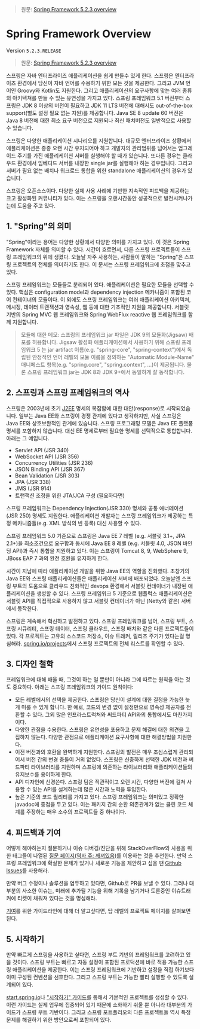 > 원문: [Spring Framework 5.2.3 overview](https://docs.spring.io/spring-framework/docs/5.2.3.RELEASE/spring-framework-reference/overview.html#overview)

# Spring Framework Overview

Version `5.2.3.RELEASE`

> 원문: [Spring Framework 5.2.3 overview](https://docs.spring.io/spring-framework/docs/current/spring-framework-reference/overview.html)

스프링은 자바 엔터프라이즈 애플리케이션을 쉽게 만들수 있게 한다. 스프링은 엔터프라이즈 환경에서 당신이 자바 언어를 수용하기 위한 모든 것을 제공한다. 그리고 JVM 언어인 Groovy와 Kotlin도 지원한다. 그리고 애플리케이션의 요구사항에 맞는 여러 종류의 아키텍쳐를 만들 수 있는 유연성을 가지고 있다. 스프링 프레임워크 5.1 버전부터 스프링은 JDK 8 이상의 버전이 필요하고 JDK 11 LTS 버전에 대해서도 out-of-the-box support(별도 설정 필요 없는 지원)를 제공합니다. Java SE 8 update 60 버전은 Java 8 버전에 대한 최소 요구 버전으로 지원되나 최신 패치버전도 일반적으로 사용할 수 있습니다.

스프링은 다양한 애플리케이션 시나리오를 지원합니다. 대규모 엔터프라이즈 상황에서 애플리케이션은 종종 오랜 시간 유지되어야 하고 개발자의 관리범위를 넘어서는 업그레이드 주기를 가진 애플리케이션 서버를 실행해야 할 때가 있습니다. 또다른 경우는 클라우드 환경에서 임베디드 서버를 내장한 single jar를 실행해야 하는 경우입니다. 그리고 서버가 필요 없는 배치나 워크로드 통합을 위한 standalone 애플리케이션의 경우가 있습니다.

스프링은 오픈소스이다. 다양한 실제 사용 사례에 기반한 지속적인 피드백을 제공하는 크고 활성화된 커뮤니티가 있다. 이는 스프링을 오랜시간동안 성공적으로 발전시켜나가는데 도움을 주고 있다.

## 1. "Spring"의 의미

"Spring"이라는 용어는 다양한 상황에서 다양한 의미를 가지고 있다. 이 것은 Spring Framework 자체를 의미할 수 있다. 시간이  흐르면서, 다른 스프링 프로젝트들이 스프링 프레임워크의 위에 생겼다. 오늘날 자주 사용하는, 사람들이 말하는 "Spring"은 스프링 프로젝트의 전체를 의미하기도 한다. 이 문서는 스프링 프레임워크에 초점을 맞추고 있다.

스프링 프레임워크는 모듈들로 분리되어 있다. 애플리케이션은 필요한 모듈을 선택할 수 있다. 핵심은 configuration model과 dependency injection 메카니즘이 포함된 코어 컨테이너의 모듈이다. 이 외에도 스프링 프레임워크는 여러 애플리케이션 아키텍쳐, 메시징, 데이터 트랜잭션과 영속성, 웹 등에 대한 기초적인 지원을 제공합니다. 서블릿 기반의 Spring MVC 웹 프레임워크와 Spring WebFlux reactive 웹 프레임워크를 함께 지원합니다.

> 모듈에 대한 메모: 스프링의 프레임워크 jar 파일은 JDK 9의 모듈화(Jigsaw) 배포를 허용합니다. Jigsaw 활성화 애플리케이션에서 사용하기 위해 스프링 프레임워크 5 는 jar artifact 이름(e.g. "spring-core", "spring-context")에서 독립된 안정적인 언어 레벨의 모듈 이름을 정의하는 "Automatic Module-Name" 매니페스트 항목(e.g. "spring.core", "spring.context", ...)이 제공됩니다.  물론 스프링 프레임워크 jar는 JDK 8과 JDK 9+에서 동일하게 잘 동작합니다.

## 2. 스프링과 스프링 프레임워크의 역사

스프링은 2003년에 초기 [J2EE](https://en.wikipedia.org/wiki/Java_Platform,_Enterprise_Edition) 명세의 복잡함에 대한 대안(response)로 시작되었습니다. 일부는 Java EE와 스프링이 경쟁 관계에 있다고 생각하지만, 사실 스프링은 Java EE와 상호보완적인 관계에 있습니다. 스프링 프로그래밍 모델은 Java EE 플랫폼 명세를 포함하지 않습니다. 대신 EE 명세로부터 필요한 명세를 선택적으로 통합합니다. 아래는 그 예입니다.

* Servlet API (JSR 340)
* WebSocket API (JSR 356)
* Concurrency Utilities (JSR 236)
* JSON Binding API (JSR 367)
* Bean Validation (JSR 303)
* JPA (JSR 338)
* JMS (JSR 914)
* 트랜잭션 조정을 위한 JTA/JCA 구성 (필요하다면)

스프링 프레임워크는 Dependency Injection(JSR 330) 명세와 공통 애너테이션(JSR 250) 명세도 지원한다. 애플리케이션 개발자는 스프링 프레임워크가 제공하는 특정 메카니즘들(e.g. XML 방식의 빈 등록) 대신 사용할 수 있다.

스프링 프레임워크 5.0 기준으로 스프링은 Java EE 7 레벨 (e.g. 서블릿 3.1+, JPA 2.1+)을 최소조건으로 요구함과 동시에 Java EE 8 레벨 (e.g. 서블릿 4.0, JSON 바인딩 API)과 즉시 통합을 지원하고 있다. 이는 스프링이 Tomcat 8, 9, WebSphere 9, JBoss EAP 7 과의 완전 호환을 유지하게 한다.

시간이 지남에 따라 애플리케이션 개발을 위한 Java EE의 역할을 진화했다. 초창기의 Java EE와 스프링 애플리케이션들은 애플리케이션 서버에 배포되었다. 오늘날엔 스프링 부트의 도움으로 클라우드 친화적인 devops 환경에서 서블릿 컨테이너가 내장된 애플리케이션을 생성할 수 있다. 스프링 프레임워크 5 기준으로 웹플럭스 애플리케이션은 서블릿 API를 직접적으로 사용하지 않고 서블릿 컨테이너가 아닌 (Netty와 같은) 서버에서 동작한다.

스프링은 계속해서 혁신하고 발전하고 있다. 스프링 프레임워크를 넘어, 스프링 부트, 스프링 시큐리티, 스프링 데이터, 스프링 클라우드, 스프링 배치와 같은 다른 프로젝트들이 있다. 각 프로젝트는 고유의 소스코드 저장소, 이슈 트래커, 릴리즈 주기가 있다는걸 명심해라. [spring.io/projects](https://spring.io/projects)에서 스프링 프로젝트의 전체 리스트를 확인할 수 있다.

## 3. 디자인 철학

프레임워크에 대해 배울 때, 그것이 하는 일 뿐만이 아니라 그에 따르는 원칙을 아는 것도 중요하다. 아래는 스프링 프레임워크의 가이드 원칙이다:

* 모든 레벨에서의 선택을 제공한다. 스프링은 당신이 설계에 대한 결정을 가능한 늦게 미룰 수 있게 합니다. 한 예로, 코드의 변경 없이 설정만으로 영속성 제공자를 전환할 수 있다. 그외 많은 인프라스트럭쳐와 써드파티 API와의 통합에서도 마찬가지이다.
* 다양한 관점을 수용한다. 스프링은 유연성을 포용하고 문제 해결에 대한 의견을 고집하지 않는다. 다양한 관점으로 애플리케이션 요구사항에 대한 해결방법을 지원한다.
* 이전 버전과의 호환을 완벽하게 지원한다. 스프링의 발전은 매우 조심스럽게 관리되어서 버전 간의 변경 충돌이 거의 없었다. 스프링은 신중하게 선택한 JDK 버전과 써드파티 라이브러리를 지원하며 스프링에 의존하는 라이브러리와 애플리케이션들의 유지보수를 용이하게 한다.
* API 디자인에 신경쓴다. 스프링 팀은 직관적이고 오랜 시간, 다양한 버전에 걸쳐 사용할 수 있는 API를 설계하는데 많은 시간과 노력을 투입한다.
* 높은 기준의 코드 퀄리티를 가지고 있다. 스프링 프레임워크는 의미있고 정확한 javadoc에 중점을 두고 있다. 이는 패키지 간의 순환 의존관계가 없는 클린 코드 체계를 주장하는 매우 소수의 프로젝트들 중 하나이다.

## 4. 피드백과 기여

어떻게 해야하는지 질문하거나 이슈 디버깅/진단을 위해 StackOverFlow와 사용을 위한 태그들이 나열된 [질문 페이지(역자 주: 깨져있음)](https://spring.io된questions)를 이용하는 것을 추천한다. 만약 스프링 프레임워크에 확실한 문제가 있거나 새로운 기능을 제안하고 싶을 땐 [Github Issues](https://github.com/spring-projects/spring-framework/issues)를 사용해라.

만약 버그 수정이나 솔루션을 염두하고 있다면, Github로 PR을 보낼 수 있다. 그러나 대부분의 사소한 이슈는, 미래에 추가될 기능을 위해 기록을 남기거나 토론중인 이슈트래커에 티켓이 채워져 있다는 것을 명심해라.

[기여](https://github.com/spring-projects/spring-framework/blob/master/CONTRIBUTING.md)를 위한 가이드라인에 대해 더 알고싶다면, 탑 레벨의 프로젝트 페이지를 살펴보면 된다.

## 5. 시작하기

만약 빠르게 스프링을 사용하고 싶다면, 스프링 부트 기반의 프레임워크를 고려하고 있을 것이다. 스프링 부트는 빠르고 자동 설정이 포함된 프로덕션에 바로 적용 가능한 스프링 애플리케이션을 제공한다. 이는 스프링 프레임워크에 기반하고 설정을 직접 하기보다 이미 구성된 컨벤션을 선호한다. 그리고 스프링 부트는 가능한 빨리 실행할 수 있도록 설계되어 있다.

[start.spring.io](start.spring.io)나 ["시작하기" 가이드](https://spring.io/guides)를 통해서 기본적인 프로젝트를 생성할 수 있다. 이런 가이드는 실제 업무에 집중되어 있기 때문에 소화하기 쉬울 뿐 아니라 대부분의 가이드가 스프링 부트 기반이다. 그리고 스프링 포트폴리오의 다른 프로젝트들 역시 특정 문제를 해결하기 위한 방안으로써 포함되어 있다.